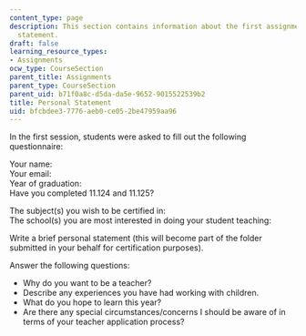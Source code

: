 ```yaml
---
content_type: page
description: This section contains information about the first assignment, the personal
  statement.
draft: false
learning_resource_types:
- Assignments
ocw_type: CourseSection
parent_title: Assignments
parent_type: CourseSection
parent_uid: b71f0a8c-d5da-da5e-9652-9015522539b2
title: Personal Statement
uid: bfcbdee3-7776-aeb0-ce05-2be47959aa96
---
```

In the first session, students were asked to fill out the following questionnaire:

Your name:   
Your email:   
Year of graduation:   
Have you completed 11.124 and 11.125?

The subject(s) you wish to be certified in:   
The school(s) you are most interested in doing your student teaching:

Write a brief personal statement (this will become part of the folder submitted in your behalf for certification purposes).

Answer the following questions:

- Why do you want to be a teacher?
- Describe any experiences you have had working with children.
- What do you hope to learn this year?
- Are there any special circumstances/concerns I should be aware of in terms of your teacher application process?